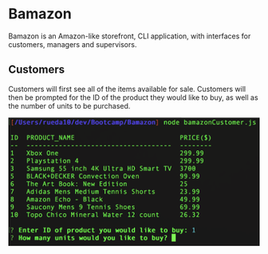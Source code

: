 # Bamazon

Bamazon is an Amazon-like storefront, CLI application, with interfaces for customers, managers and supervisors.

## Customers

Customers will first see all of the items available for sale. Customers will then be prompted for the ID of the product they would like to buy, as well as the number of units to be purchased.

![Customer-01](/images/Customer-01.png)
